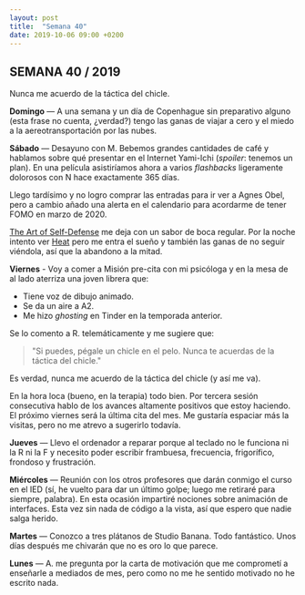 ```yaml
---
layout: post
title:  "Semana 40"
date: 2019-10-06 09:00 +0200
---
```


## SEMANA 40 / 2019

Nunca me acuerdo de la táctica del chicle.


**Domingo** — A una semana y un día de Copenhague sin preparativo alguno (esta frase no cuenta, ¿verdad?) tengo las ganas de viajar a cero y el miedo a la aereotransportación por las nubes.

**Sábado** — Desayuno con M. Bebemos grandes cantidades de café y hablamos sobre qué presentar en el Internet Yami-Ichi (*spoiler*: tenemos un plan). En una película asistiríamos ahora a varios *flashbacks* ligeramente dolorosos con N hace exactamente 365 días.

<!-- more -->

Llego tardísimo y no logro comprar las entradas para ir ver a Agnes Obel, pero a cambio añado una alerta en el calendario para acordarme de tener FOMO en marzo de 2020.

[The Art of Self-Defense](https://letterboxd.com/javier/film/the-art-of-self-defense-2019) me deja con un sabor de boca regular. Por la noche intento ver [Heat](https://letterboxd.com/film/heat-1995) pero me entra el sueño y también las ganas de no seguir viéndola, así que la abandono a la mitad.

**Viernes** - Voy a comer a Misión pre-cita con mi psicóloga y en la mesa de al lado aterriza una joven librera que: 

- Tiene voz de dibujo animado.
- Se da un aire a A2.
- Me hizo *ghosting* en Tinder en la temporada anterior.

Se lo comento a R. telemáticamente y me sugiere que:

> "Si puedes, pégale un chicle en el pelo. Nunca te acuerdas de la táctica del chicle."

Es verdad, nunca me acuerdo de la táctica del chicle (y así me va).

En la hora loca (bueno, en la terapia) todo bien. Por tercera sesión consecutiva hablo de los avances altamente positivos que estoy haciendo. El próximo viernes será la última cita del mes. Me gustaría espaciar más la visitas, pero no me atrevo a sugerirlo todavía.

**Jueves** — Llevo el ordenador a reparar porque al teclado no le funciona ni la R ni la F y necesito poder escribir frambuesa, frecuencia, frigorífico, frondoso y frustración.

**Miércoles** — Reunión con los otros profesores que darán conmigo el curso en el IED (sí, he vuelto para dar un último golpe; luego me retiraré para siempre, palabra). En esta ocasión impartiré nociones sobre animación de interfaces. Esta vez sin nada de código a la vista, así que espero que nadie salga herido.

**Martes** — Conozco a tres plátanos de Studio Banana. Todo fantástico. Unos días después me chivarán que no es oro lo que parece.

**Lunes** — A. me pregunta por la carta de motivación que me comprometí a enseñarle a mediados de mes, pero como no me he sentido motivado no he escrito nada.
